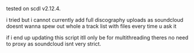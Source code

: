 tested on scdl v2.12.4.

i tried but i cannot currently add full discography uploads as soundcloud doesnt wanna spew out whole a track list with files every time u ask it

if i end up updating this script itll only be for multithreading theres no need to proxy as soundcloud isnt very strict.
